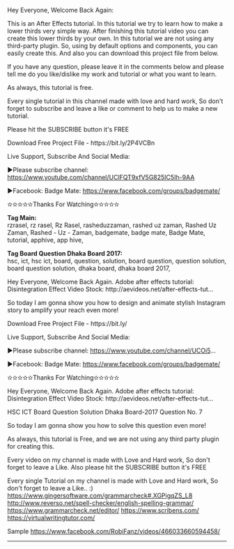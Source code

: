 
<p>
Hey Everyone, Welcome Back Again:

This is an After Effects tutorial. In this tutorial we try to learn how to make a lower thirds very simple way. After finishing this tutorial video you can create this lower thirds by your own. In this tutorial we are not using any third-party plugin. So, using by default options and components, you can easily create this. And also you can download this project file from below.


If you have any question, please leave it in the comments below and please tell me do you like/dislike my work and tutorial or what you want to learn.


As always, this tutorial is free.


Every single tutorial in this channel made with love and hard work, So don't forget to subscribe and leave a like or comment to help us to make a new tutorial.


Please hit the SUBSCRIBE button it's FREE
</p>
<p>
Download Free Project File - https://bit.ly/2P4VCBn
</p>
<p>
Live Support, Subscribe And Social Media:

▶Please subscribe channel: https://www.youtube.com/channel/UClFQT9xfV5G825IC5Ih-9AA

▶Facebook: Badge Mate: https://www.facebook.com/groups/badgemate/

✫✫✫✫✫Thanks For Watching✫✫✫✫✫
</p>



<b>Tag Main:</b>
<br />
rzrasel,
rz rasel,
Rz Rasel,
rasheduzzaman,
rashed uz zaman,
Rashed Uz Zaman,
Rashed - Uz - Zaman,
badgemate,
badge mate,
Badge Mate,
tutorial,
apphive,
app hive,

<b>Tag Board Question Dhaka Board 2017:</b>
<br />
hsc,
ict,
hsc ict,
board,
question,
solution,
board question,
question solution,
board question solution,
dhaka board,
dhaka board 2017,



<p>
Hey Everyone, Welcome Back Again.
Adobe after effects tutorial: Disintegration Effect Video Stock: http://aevideos.net/after-effects-tut...

So today I am gonna show you how to design and animate stylish Instagram story to amplify your reach even more!
</p>
<p>
Download Free Project File - https://bit.ly/
</p>
<p>
Live Support, Subscribe And Social Media:

▶Please subscribe channel: https://www.youtube.com/channel/UCOi5...

▶Facebook: Badge Mate: https://www.facebook.com/groups/badgemate/

✫✫✫✫✫Thanks For Watching✫✫✫✫✫
</p>




<p>
Hey Everyone, Welcome Back Again.
Adobe after effects tutorial: Disintegration Effect Video Stock: http://aevideos.net/after-effects-tut...

HSC ICT Board Question Solution Dhaka Board-2017 Question No. 7

So today I am gonna show you how to solve this question even more!

As always, this tutorial is Free, and we are not using any third party plugin for creating this. 

Every video on my channel is made with Love and Hard work, So don't forget to leave a Like. Also please hit the SUBSCRIBE button it's FREE

Every single Tutorial on my channel is made with Love and Hard work, So don't forget to leave a Like.. :)
https://www.gingersoftware.com/grammarcheck#.XGPigqZS_L8
http://www.reverso.net/spell-checker/english-spelling-grammar/
https://www.grammarcheck.net/editor/
https://www.scribens.com/
https://virtualwritingtutor.com/
</p>

Sample
https://www.facebook.com/RobiFanz/videos/466033660594458/











---